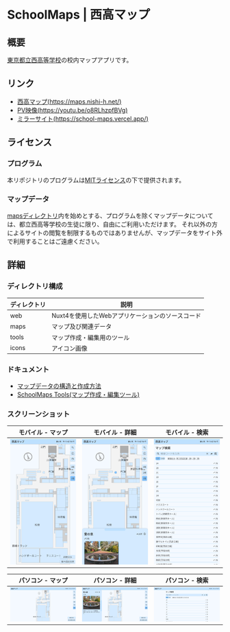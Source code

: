 # SchoolMaps | 西高マップ

## 概要

[東京都立西高等学校](https://www.metro.ed.jp/nishi-h/)の校内マップアプリです。

## リンク

- [西高マップ(https://maps.nishi-h.net/)](https://maps.nishi-h.net/)
- [PV映像(https://youtu.be/o8RLhzpfBVg)](https://youtu.be/o8RLhzpfBVg)
- [ミラーサイト(https://school-maps.vercel.app/)](https://school-maps.vercel.app/)

## ライセンス

### プログラム

本リポジトリのプログラムは[MITライセンス](./LICENSE)の下で提供されます。

### マップデータ

[mapsディレクトリ](./maps/)内を始めとする、プログラムを除くマップデータについては、都立西高等学校の生徒に限り、自由にご利用いただけます。
それ以外の方によるサイトの閲覧を制限するものではありませんが、マップデータをサイト外で利用することはご遠慮ください。

## 詳細

### ディレクトリ構成

| ディレクトリ | 説明 |
|------------|------|
| web        | Nuxt4を使用したWebアプリケーションのソースコード |
| maps       | マップ及び関連データ |
| tools      | マップ作成・編集用のツール |
| icons      | アイコン画像 |

### ドキュメント

- [マップデータの構造と作成方法](./MapData.md)
- [SchoolMaps Tools(マップ作成・編集ツール)](./tools/README.md)

### スクリーンショット

| モバイル - マップ | モバイル - 詳細 | モバイル - 検索 |
|:--:|:--:|:--:|
| ![モバイル-マップ](./web/public/seo/screenshot-mobile-map.jpg) | ![モバイル-詳細](./web/public/seo/screenshot-mobile-property.jpg) | ![モバイル-検索](./web/public/seo/screenshot-mobile-search.jpg) |

| パソコン - マップ | パソコン - 詳細 | パソコン - 検索 |
|:--:|:--:|:--:|
| ![パソコン-マップ](./web/public/seo/screenshot-pc-map.jpg) | ![パソコン-詳細](./web/public/seo/screenshot-pc-property.jpg) | ![パソコン-検索](./web/public/seo/screenshot-pc-search.jpg) |
